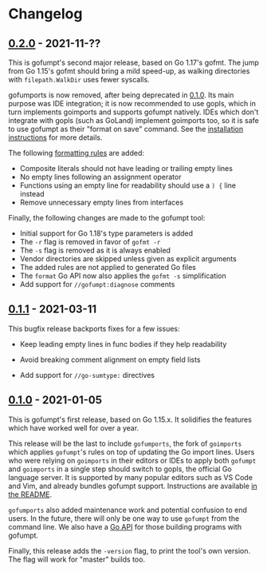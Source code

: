 # Changelog

## [0.2.0] - 2021-11-??

This is gofumpt's second major release, based on Go 1.17's gofmt.
The jump from Go 1.15's gofmt should bring a mild speed-up,
as walking directories with `filepath.WalkDir` uses fewer syscalls.

gofumports is now removed, after being deprecated in [0.1.0].
Its main purpose was IDE integration; it is now recommended to use gopls,
which in turn implements goimports and supports gofumpt natively.
IDEs which don't integrate with gopls (such as GoLand) implement goimports too,
so it is safe to use gofumpt as their "format on save" command.
See the [installation instructions](https://github.com/mvdan/gofumpt#Installation)
for more details.

The following [formatting rules](https://github.com/mvdan/gofumpt#Added-rules) are added:

* Composite literals should not have leading or trailing empty lines
* No empty lines following an assignment operator
* Functions using an empty line for readability should use a `) {` line instead
* Remove unnecessary empty lines from interfaces

Finally, the following changes are made to the gofumpt tool:

* Initial support for Go 1.18's type parameters is added
* The `-r` flag is removed in favor of `gofmt -r`
* The `-s` flag is removed as it is always enabled
* Vendor directories are skipped unless given as explicit arguments
* The added rules are not applied to generated Go files
* The `format` Go API now also applies the `gofmt -s` simplification
* Add support for `//gofumpt:diagnose` comments

## [0.1.1] - 2021-03-11

This bugfix release backports fixes for a few issues:

* Keep leading empty lines in func bodies if they help readability

* Avoid breaking comment alignment on empty field lists

* Add support for `//go-sumtype:` directives

## [0.1.0] - 2021-01-05

This is gofumpt's first release, based on Go 1.15.x. It solidifies the features
which have worked well for over a year.

This release will be the last to include `gofumports`, the fork of `goimports`
which applies `gofumpt`'s rules on top of updating the Go import lines. Users
who were relying on `goimports` in their editors or IDEs to apply both `gofumpt`
and `goimports` in a single step should switch to gopls, the official Go
language server. It is supported by many popular editors such as VS Code and
Vim, and already bundles gofumpt support. Instructions are available [in the
README](https://github.com/mvdan/gofumpt).

`gofumports` also added maintenance work and potential confusion to end users.
In the future, there will only be one way to use `gofumpt` from the command
line. We also have a [Go API](https://pkg.go.dev/mvdan.cc/gofumpt/format) for
those building programs with gofumpt.

Finally, this release adds the `-version` flag, to print the tool's own version.
The flag will work for "master" builds too.

[0.2.0]: https://github.com/mvdan/gofumpt/releases/tag/v0.2.0
[0.1.1]: https://github.com/mvdan/gofumpt/releases/tag/v0.1.1
[0.1.0]: https://github.com/mvdan/gofumpt/releases/tag/v0.1.0
